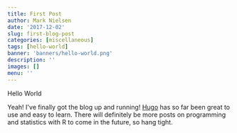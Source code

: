 ```yaml
---
title: First Post
author: Mark Nielsen
date: '2017-12-02'
slug: first-blog-post
categories: [miscellaneous]
tags: [hello-world]
banner: 'banners/hello-world.png'
description: ''
images: []
menu: ''
---
```

Hello World

Yeah! I've finally got the blog up and running! [Hugo](https://gohugo.io/) has so far been great to use and easy to learn. There will definitely be more posts on programming and statistics with R to come in the future, so hang tight.
